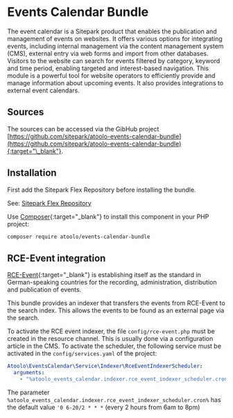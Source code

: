 # Events Calendar Bundle

The event calendar is a Sitepark product that enables the publication and management of events on websites. It offers various options for integrating events, including internal management via the content management system (CMS), external entry via web forms and import from other databases. Visitors to the website can search for events filtered by category, keyword and time period, enabling targeted and interest-based navigation. This module is a powerful tool for website operators to efficiently provide and manage information about upcoming events. It also provides integrations to external event calendars.

## Sources

The sources can be accessed via the GibHub project [https://github.com/sitepark/atoolo-events-calendar-bundle](https://github.com/sitepark/atoolo-events-calendar-bundle){:target="\_blank"}.

## Installation

First add the Sitepark Flex Repository before installing the bundle.

See: [Sitepark Flex Repository](../symfony-flex-integration.md#sitepark-flex-repository)

Use [Composer](https://getcomposer.org/){:target="\_blank"} to install this component in your PHP project:

```sh
composer require atoolo/events-calendar-bundle
```

## RCE-Event integration

[RCE-Event](https://www.rce.de/produkte/rce-event/uebersicht/){:target="\_blank"} is establishing itself as the standard in German-speaking countries for the recording, administration, distribution and publication of events.

This bundle provides an indexer that transfers the events from RCE-Event to the search index. This allows the events to be found as an external page via the search.

To activate the RCE event indexer, the file `config/rce-event.php` must be created in the resource channel. This is usually done via a configuration article in the CMS. To activate the scheduler, the following service must be activated in the `config/services.yaml` of the project:

```yaml
Atoolo\EventsCalendar\Service\Indexer\RceEventIndexerScheduler:
  arguments:
    - "%atoolo_events_calendar.indexer.rce_event_indexer_scheduler.cron%"
```

The parameter `%atoolo_events_calendar.indexer.rce_event_indexer_scheduler.cron%` has the default value `'0 6-20/2 * * *` (every 2 hours from 6am to 8pm)
